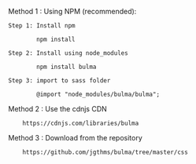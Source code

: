 Method 1 : Using  NPM (recommended):
		
	Step 1: Install npm
		
			npm install
	
	Step 2: Install using node_modules

			npm install bulma

	Step 3: import to sass folder

			@import "node_modules/bulma/bulma";

Method 2 : Use the cdnjs CDN 
		
		https://cdnjs.com/libraries/bulma

Method 3 : Download from the repository 
		
		https://github.com/jgthms/bulma/tree/master/css
